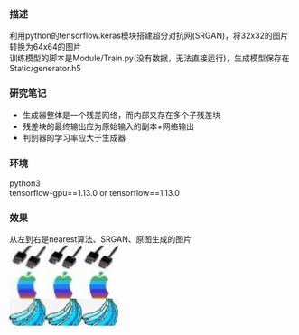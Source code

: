 ### 描述
利用python的tensorflow.keras模块搭建超分对抗网(SRGAN)，将32x32的图片转换为64x64的图片  
训练模型的脚本是Module/Train.py(没有数据，无法直接运行)，生成模型保存在Static/generator.h5
### 研究笔记
+ 生成器整体是一个残差网络，而内部又存在多个子残差块
+ 残差块的最终输出应为原始输入的副本+网络输出
+ 判别器的学习率应大于生成器
### 环境
python3  
tensorflow-gpu==1.13.0 or tensorflow==1.13.0  
### 效果
从左到右是nearest算法、SRGAN、原图生成的图片  
<img src="https://github.com/LiuChen-China/SRGAN-32To64/blob/master/Static/example.jpg" width=192>
